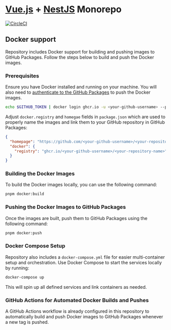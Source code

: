 # [Vue.js](https://vuejs.org/) + [NestJS](https://nestjs.com/) Monorepo

[![CircleCI](https://circleci.com/gh/modernweb-pl/vue-nest-monorepo/tree/master.svg?style=svg)](https://circleci.com/gh/modernweb-pl/workflows/vue-nest-monorepo/tree/master)


## Docker support

Repository includes Docker support for building and pushing images to GitHub Packages. Follow the steps below to build and push the Docker images.

### Prerequisites

Ensure you have Docker installed and running on your machine. You will also need to [authenticate to the GitHub Packages](https://docs.github.com/en/packages/working-with-a-github-packages-registry/working-with-the-container-registry#authenticating-to-the-container-registry) to push the Docker images.

```bash
echo $GITHUB_TOKEN | docker login ghcr.io -u <your-github-username> --password-stdin
```

Adjust `docker.registry` and `homegae` fields in `package.json` which are used to properly name the images and link them to your GitHub repository in GitHub Packages:

```json
{
  "homepage": "https://github.com/<your-github-username>/<your-repository-name>",
  "docker": {
    "registry": "ghcr.io/<your-github-username>/<your-repository-name>"
  }
}
```

### Building the Docker Images

To build the Docker images locally, you can use the following command:

```bash
pnpm docker:build
```

### Pushing the Docker Images to GitHub Packages

Once the images are built, push them to GitHub Packages using the following command:

```bash
pnpm docker:push
```

### Docker Compose Setup

Repository also includes a `docker-compose.yml` file for easier multi-container setup and orchestration. Use Docker Compose to start the services locally by running:

```bash
docker-compose up
```

This will spin up all defined services and link containers as needed.

### GitHub Actions for Automated Docker Builds and Pushes

A GitHub Actions workflow is already configured in this repository to automatically build and push Docker images to GitHub Packages whenever a new tag is pushed.
